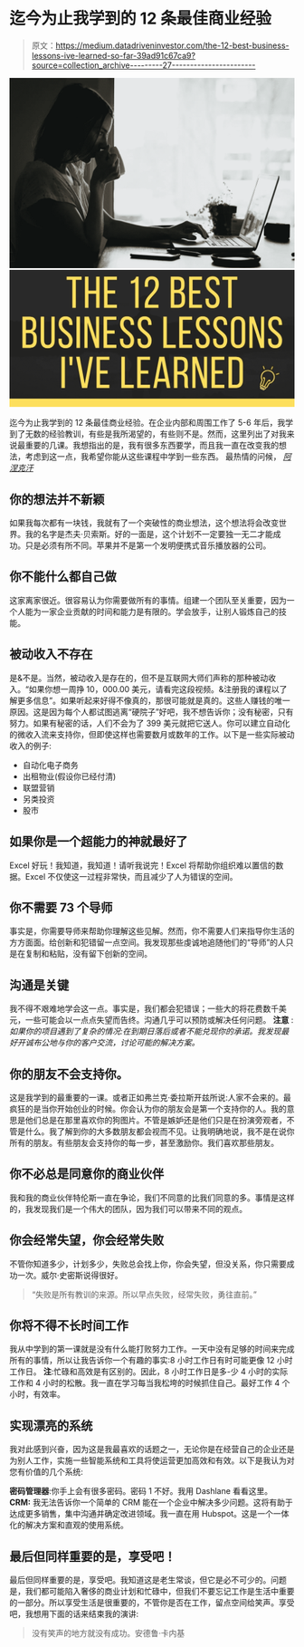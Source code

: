 # 迄今为止我学到的 12 条最佳商业经验

> 原文：<https://medium.datadriveninvestor.com/the-12-best-business-lessons-ive-learned-so-far-39ad91c67ca9?source=collection_archive---------27----------------------->

![](img/94d225d4e6d9243c446a8f9efb14db60.png)![](img/6031671947d1c1424862447974448b71.png)

迄今为止我学到的 12 条最佳商业经验。在企业内部和周围工作了 5-6 年后，我学到了无数的经验教训，有些是我所渴望的，有些则不是。然而，这里列出了对我来说最重要的几课。我想指出的是，我有很多东西要学，而且我一直在改变我的想法，考虑到这一点，我希望你能从这些课程中学到一些东西。
最热情的问候，
[*阿涅克汗*](http://aneeqekhan.com)

## 你的想法并不新颖

如果我每次都有一块钱，我就有了一个突破性的商业想法，这个想法将会改变世界。我的名字是杰夫·贝索斯。好的一面是，这个计划不一定要独一无二才能成功。只是必须有所不同。苹果并不是第一个发明便携式音乐播放器的公司。

## 你不能什么都自己做

这家离家很近。很容易认为你需要做所有的事情。组建一个团队至关重要，因为一个人能为一家企业贡献的时间和能力是有限的。学会放手，让别人锻炼自己的技能。

## 被动收入不存在

是&不是。当然，被动收入是存在的，但不是互联网大师们声称的那种被动收入。“如果你想一周挣 10，000.00 美元，请看完这段视频。&注册我的课程以了解更多信息”。如果听起来好得不像真的，那很可能就是真的。这些人赚钱的唯一原因。这是因为每个人都试图逃离“硬院子”好吧，我不想告诉你；没有秘密，只有努力。如果有秘密的话，人们不会为了 399 美元就把它送人。你可以建立自动化的微收入流来支持你，但即使这样也需要数月或数年的工作。以下是一些实际被动收入的例子:

*   自动化电子商务
*   出租物业(假设你已经付清)
*   联盟营销
*   另类投资
*   股市

## 如果你是一个超能力的神就最好了

Excel 好玩！我知道，我知道！请听我说完！Excel 将帮助你组织难以置信的数据。Excel 不仅使这一过程非常快，而且减少了人为错误的空间。

## 你不需要 73 个导师

事实是，你需要导师来帮助你理解这些见解。然而，你不需要人们来指导你生活的方方面面。给创新和犯错留一点空间。我发现那些虔诚地追随他们的“导师”的人只是在复制和粘贴，没有留下创新的空间。

## 沟通是关键

我不得不艰难地学会这一点。事实是，我们都会犯错误；一些大的将花费数千美元，一些可能会以一点点失望而告终。沟通几乎可以预防或解决任何问题。
**注意** : *如果你的项目遇到了复杂的情况:在到期日落后或者不能兑现你的承诺。我发现最好开诚布公地与你的客户交流，讨论可能的解决方案。*

## 你的朋友不会支持你。

这是我学到的最重要的一课。或者正如弗兰克·委拉斯开兹所说:人家不会来的。最疯狂的是当你开始创业的时候。你会认为你的朋友会是第一个支持你的人。我的意思是他们总是在那里喜欢你的狗图片。不管是嫉妒还是他们只是在扮演旁观者，不管是什么。我了解到你的大多数朋友都会视而不见。让我明确地说，我不是在说你所有的朋友。有些朋友会支持你的每一步，甚至激励你。我们喜欢那些朋友。

## 你不必总是同意你的商业伙伴

我和我的商业伙伴特伦斯一直在争论，我们不同意的比我们同意的多。事情是这样的，我发现我们是一个伟大的团队，因为我们可以带来不同的观点。

## 你会经常失望，你会经常失败

不管你知道多少，计划多少，失败总会找上你，你会失望，但没关系，你只需要成功一次。威尔·史密斯说得很好。

> “失败是所有教训的来源。所以早点失败，经常失败，勇往直前。”

## 你将不得不长时间工作

我从中学到的第一课就是没有什么能打败努力工作。一天中没有足够的时间来完成所有的事情，所以让我告诉你一个有趣的事实:8 小时工作日有时可能更像 12 小时工作日。
**注**:忙碌和高效是有区别的。因此，8 小时工作日是多-少 4 小时的实际工作和 4 小时的松散。我一直在学习每当我松垮的时候抓住自己。最好工作 4 个小时，有效率。

## 实现漂亮的系统

我对此感到兴奋，因为这是我最喜欢的话题之一，无论你是在经营自己的企业还是为别人工作，实施一些智能系统和工具将使运营更加高效和有效。以下是我认为对您有价值的几个系统:

**密码管理器**:你手上会有很多密码。密码 1 不好。我用 Dashlane 看看这里。
**CRM:** 我无法告诉你一个简单的 CRM 能在一个企业中解决多少问题。这将有助于达成更多销售，集中沟通并确定改进领域。我一直在用 Hubspot。这是一个一体化的解决方案和直观的使用系统。

## 最后但同样重要的是，享受吧！

最后但同样重要的是，享受吧。我知道这是老生常谈，但它是必不可少的。问题是，我们都可能陷入奢侈的商业计划和忙碌中，但我们不要忘记工作是生活中重要的一部分。所以享受生活是很重要的，不管你是否在工作，留点空间给笑声。享受吧，我想用下面的话来结束我的演讲:

> 没有笑声的地方就没有成功。安德鲁·卡内基